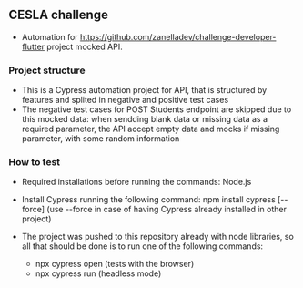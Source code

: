 ## CESLA challenge

- Automation for https://github.com/zanelladev/challenge-developer-flutter project mocked API.

### Project structure

- This is a Cypress automation project for API, that is structured by features and splited in negative and positive test cases
- The negative test cases for POST Students endpoint are skipped due to this mocked data: when sendding blank data or missing data as a required parameter, the API accept
  empty data and mocks if missing parameter, with some random information

### How to test

- Required installations before running the commands:
  Node.js

- Install Cypress running the following command:
  npm install cypress [--force] (use --force in case of having Cypress already installed in other project)

- The project was pushed to this repository already with node libraries, so all that should be done is to run one of the following commands:
  - npx cypress open (tests with the browser)
  - npx cypress run (headless mode)
